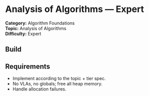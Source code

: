 ﻿# Analysis of Algorithms — Expert

**Category:** Algorithm Foundations  
**Topic:** Analysis of Algorithms  
**Difficulty:** Expert

## Build

## Requirements
- Implement according to the topic + tier spec.
- No VLAs, no globals; free all heap memory.
- Handle allocation failures.
